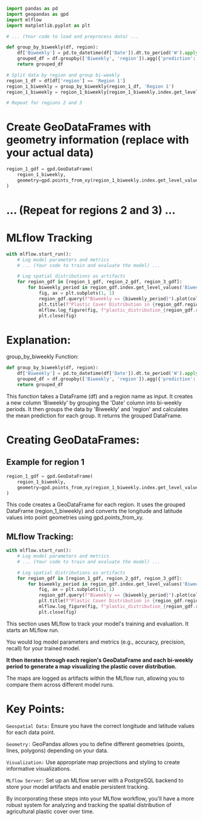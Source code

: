```python

import pandas as pd
import geopandas as gpd
import mlflow
import matplotlib.pyplot as plt

# ... (Your code to load and preprocess data) ...

def group_by_biweekly(df, region):
    df['Biweekly'] = pd.to_datetime(df['Date']).dt.to_period('W').apply(lambda x: x.week // 2)
    grouped_df = df.groupby(['Biweekly', 'region']).agg({'prediction': 'mean'})
    return grouped_df

# Split data by region and group bi-weekly
region_1_df = df[df['region'] == 'Region 1']
region_1_biweekly = group_by_biweekly(region_1_df, 'Region 1')
region_1_biweekly = region_1_biweekly[region_1_biweekly.index.get_level_values('Biweekly').isin(range(1, 27))]  # Filter for 2023

# Repeat for regions 2 and 3
```

# Create GeoDataFrames with geometry information (replace with your actual data)
```python
region_1_gdf = gpd.GeoDataFrame(
    region_1_biweekly,
    geometry=gpd.points_from_xy(region_1_biweekly.index.get_level_values('lon'), region_1_biweekly.index.get_level_values('lat'))
)
```

# ... (Repeat for regions 2 and 3) ...

# MLflow Tracking
```python
with mlflow.start_run():
    # Log model parameters and metrics
    # ... (Your code to train and evaluate the model) ...

    # Log spatial distributions as artifacts
    for region_gdf in [region_1_gdf, region_2_gdf, region_3_gdf]:
        for biweekly_period in region_gdf.index.get_level_values('Biweekly').unique():
            fig, ax = plt.subplots(1, 1)
            region_gdf.query(f"Biweekly == {biweekly_period}").plot(column='prediction', legend=True, ax=ax)
            plt.title(f"Plastic Cover Distribution in {region_gdf.region} - Biweekly {biweekly_period}")
            mlflow.log_figure(fig, f"plastic_distribution_{region_gdf.region}_biweekly_{biweekly_period}.png")
            plt.close(fig)
```

# Explanation:
group_by_biweekly Function:
```python
def group_by_biweekly(df, region):
    df['Biweekly'] = pd.to_datetime(df['Date']).dt.to_period('W').apply(lambda x: x.week // 2)
    grouped_df = df.groupby(['Biweekly', 'region']).agg({'prediction': 'mean'})
    return grouped_df
```

This function takes a DataFrame (df) and a region name as input.
It creates a new column 'Biweekly' by grouping the 'Date' column into bi-weekly periods.
It then groups the data by 'Biweekly' and 'region' and calculates the mean prediction for each group.
It returns the grouped DataFrame.

# Creating GeoDataFrames:
## Example for region 1
```python
region_1_gdf = gpd.GeoDataFrame(
    region_1_biweekly,
    geometry=gpd.points_from_xy(region_1_biweekly.index.get_level_values('lon'), region_1_biweekly.index.get_level_values('lat'))
)
```

This code creates a GeoDataFrame for each region.
It uses the grouped DataFrame (region_1_biweekly) and converts the longitude and latitude values into point geometries using gpd.points_from_xy.


## MLflow Tracking:
```python
with mlflow.start_run():
    # Log model parameters and metrics
    # ... (Your code to train and evaluate the model) ...

    # Log spatial distributions as artifacts
    for region_gdf in [region_1_gdf, region_2_gdf, region_3_gdf]:
        for biweekly_period in region_gdf.index.get_level_values('Biweekly').unique():
            fig, ax = plt.subplots(1, 1)
            region_gdf.query(f"Biweekly == {biweekly_period}").plot(column='prediction', legend=True, ax=ax)
            plt.title(f"Plastic Cover Distribution in {region_gdf.region} - Biweekly {biweekly_period}")
            mlflow.log_figure(fig, f"plastic_distribution_{region_gdf.region}_biweekly_{biweekly_period}.png")
            plt.close(fig)
```

This section uses MLflow to track your model's training and evaluation.
It starts an MLflow run.

You would log model parameters and metrics (e.g., accuracy, precision, recall) for your trained model.

**It then iterates through each region's GeoDataFrame and each bi-weekly period to generate a map visualizing the plastic cover distribution.**

The maps are logged as artifacts within the MLflow run, allowing you to compare them across different model runs.

# Key Points:
`Geospatial Data:` Ensure you have the correct longitude and latitude values for each data point.

`Geometry:` GeoPandas allows you to define different geometries (points, lines, polygons) depending on your data.

`Visualization:` Use appropriate map projections and styling to create informative visualizations.

`MLflow Server:` Set up an MLflow server with a PostgreSQL backend to store your model artifacts and enable persistent tracking.

By incorporating these steps into your MLflow workflow, you'll have a more robust system for analyzing and tracking the spatial distribution of agricultural plastic cover over time.